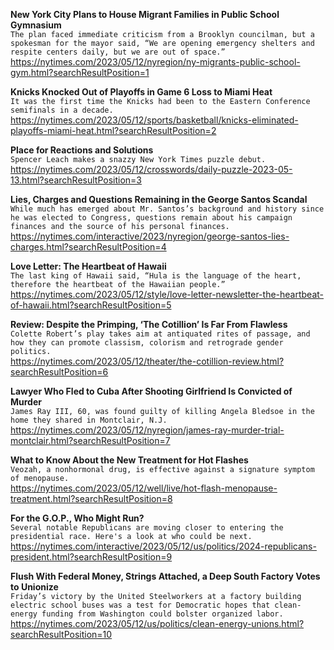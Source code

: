 **New York City Plans to House Migrant Families in Public School Gymnasium**\
`The plan faced immediate criticism from a Brooklyn councilman, but a spokesman for the mayor said, “We are opening emergency shelters and respite centers daily, but we are out of space.”`\
https://nytimes.com/2023/05/12/nyregion/ny-migrants-public-school-gym.html?searchResultPosition=1

**Knicks Knocked Out of Playoffs in Game 6 Loss to Miami Heat**\
`It was the first time the Knicks had been to the Eastern Conference semifinals in a decade.`\
https://nytimes.com/2023/05/12/sports/basketball/knicks-eliminated-playoffs-miami-heat.html?searchResultPosition=2

**Place for Reactions and Solutions**\
`Spencer Leach makes a snazzy New York Times puzzle debut.`\
https://nytimes.com/2023/05/12/crosswords/daily-puzzle-2023-05-13.html?searchResultPosition=3

**Lies, Charges and Questions Remaining in the George Santos Scandal**\
`While much has emerged about Mr. Santos’s background and history since he was elected to Congress, questions remain about his campaign finances and the source of his personal finances.`\
https://nytimes.com/interactive/2023/nyregion/george-santos-lies-charges.html?searchResultPosition=4

**Love Letter: The Heartbeat of Hawaii**\
`The last king of Hawaii said, “Hula is the language of the heart, therefore the heartbeat of the Hawaiian people.”`\
https://nytimes.com/2023/05/12/style/love-letter-newsletter-the-heartbeat-of-hawaii.html?searchResultPosition=5

**Review: Despite the Primping, ‘The Cotillion’ Is Far From Flawless**\
`Colette Robert’s play takes aim at antiquated rites of passage, and how they can promote classism, colorism and retrograde gender politics.`\
https://nytimes.com/2023/05/12/theater/the-cotillion-review.html?searchResultPosition=6

**Lawyer Who Fled to Cuba After Shooting Girlfriend Is Convicted of Murder**\
`James Ray III, 60, was found guilty of killing Angela Bledsoe in the home they shared in Montclair, N.J.`\
https://nytimes.com/2023/05/12/nyregion/james-ray-murder-trial-montclair.html?searchResultPosition=7

**What to Know About the New Treatment for Hot Flashes**\
`Veozah, a nonhormonal drug, is effective against a signature symptom of menopause.`\
https://nytimes.com/2023/05/12/well/live/hot-flash-menopause-treatment.html?searchResultPosition=8

**For the G.O.P., Who Might Run?**\
`Several notable Republicans are moving closer to entering the presidential race. Here's a look at who could be next.`\
https://nytimes.com/interactive/2023/05/12/us/politics/2024-republicans-president.html?searchResultPosition=9

**Flush With Federal Money, Strings Attached, a Deep South Factory Votes to Unionize**\
`Friday’s victory by the United Steelworkers at a factory building electric school buses was a test for Democratic hopes that clean-energy funding from Washington could bolster organized labor.`\
https://nytimes.com/2023/05/12/us/politics/clean-energy-unions.html?searchResultPosition=10

